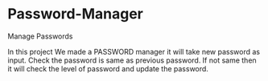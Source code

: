 # Password-Manager
Manage Passwords

In this project We made a PASSWORD manager it will take new password as input.
Check the password is same as previous password.
If not same then it will check the level of password and update the password.

